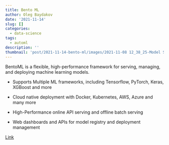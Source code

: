 ```yaml
---
title: Bento ML
author: Oleg Baydakov
date: '2021-11-14'
slug: []
categories:
  - data-science
tags:
  - automl
description: ''
thumbnail: 'post/2021-11-14-bento-ml/images/2021-11-08 12_38_25-Model Serving Made Easy — BentoML documentation.png'
---
```


BentoML is a flexible, high-performance framework for serving, managing, and deploying machine learning models.

* Supports Multiple ML frameworks, including Tensorflow, PyTorch, Keras, XGBoost and more

* Cloud native deployment with Docker, Kubernetes, AWS, Azure and many more

* High-Performance online API serving and offline batch serving

* Web dashboards and APIs for model registry and deployment management

[Link](https://docs.bentoml.org/en/latest/index.html)



